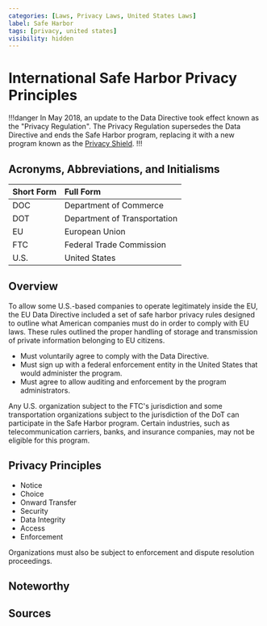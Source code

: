 ```yaml
---
categories: [Laws, Privacy Laws, United States Laws]
label: Safe Harbor
tags: [privacy, united states]
visibility: hidden
---
```


# International Safe Harbor Privacy Principles

!!!danger
In May 2018, an update to the Data Directive took effect known as the "Privacy Regulation". The Privacy Regulation supersedes the Data Directive and ends the Safe Harbor program, replacing it with a new program known as the [Privacy Shield](/laws/privacy-shield.md).
!!!

## Acronyms, Abbreviations, and Initialisms

Short Form | Full Form
:--- | :---
DOC | Department of Commerce
DOT | Department of Transportation
EU | European Union
FTC | Federal Trade Commission
U.S. | United States

## Overview

To allow some U.S.-based companies to operate legitimately inside the EU, the EU Data Directive included a set of safe harbor privacy rules designed to outline what American companies must do in order to comply with EU laws. These rules outlined the proper handling of storage and transmission of private information belonging to EU citizens.

- Must voluntarily agree to comply with the Data Directive.
- Must sign up with a federal enforcement entity in the United States that would administer the program.
- Must agree to allow auditing and enforcement by the program administrators.

Any U.S. organization subject to the FTC's jurisdiction and some transportation organizations subject to the jurisdiction of the DoT can participate in the Safe Harbor program. Certain industries, such as telecommunication carriers, banks, and insurance companies, may not be eligible for this program.

## Privacy Principles

- Notice
- Choice
- Onward Transfer
- Security
- Data Integrity
- Access
- Enforcement

Organizations must also be subject to enforcement and dispute resolution proceedings.

## Noteworthy

## Sources
